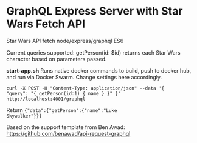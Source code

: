 # GraphQL Express Server with Star Wars Fetch API
Star Wars API fetch node/express/graphql ES6

Current queries supported: getPerson(id: $id) returns each Star Wars character based on parameters passed.

<b>start-app.sh</b> Runs native docker commands to build, push to docker hub, and run via Docker Swarm. Change settings here accordingly.

<Code>curl 
  -X POST -H "Content-Type: application/json" 
  --data '{ "query": "{ getPerson(id:1) { name }  }" }' http://localhost:4001/graphql
</Code>

Return <Code>{"data":{"getPerson":{"name":"Luke Skywalker"}}}</Code>

Based on the support template from Ben Awad: https://github.com/benawad/api-request-graphql
